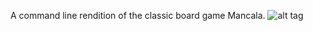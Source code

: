 A command line rendition of the classic board game Mancala.
![alt tag](https://raw.github.com/jeffpyke/mancala/master/screenshot.PNG)
